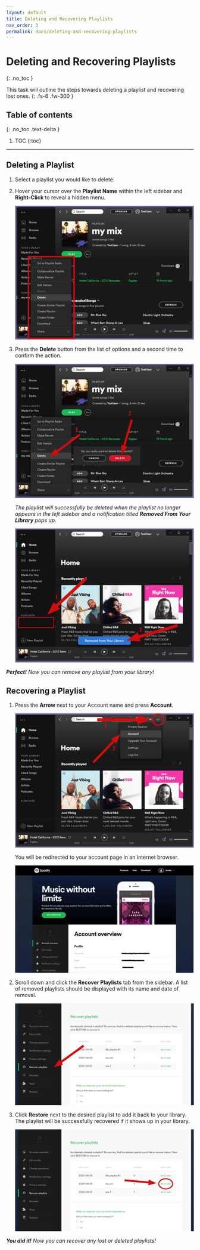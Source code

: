 ```yaml
---
layout: default
title: Deleting and Recovering Playlists
nav_order: 3
permalink: docs/deleting-and-recovering-playlists
---
```


# Deleting and Recovering Playlists
{: .no_toc }


This task will outline the steps towards deleting a playlist and recovering lost ones.
{: .fs-6 .fw-300 }

## Table of contents
{: .no_toc .text-delta }

1. TOC
{:toc}

---

## Deleting a Playlist

1. Select a playlist you would like to delete.

2. Hover your cursor over the **Playlist Name** within the left sidebar and **Right-Click** to reveal a hidden menu.

    ![PlaylistMenu](https://github.com/kanmatthew/Matt-test-docs/blob/gh-pages/assets/images/delete-menu.png?raw=true "Playlist Menu")

3. Press the **Delete** button from the list of options and a second time to confirm the action.

    ![DeleteConfirm](https://github.com/kanmatthew/Matt-test-docs/blob/gh-pages/assets/images/delete-confirm.png?raw=true "Delete Confirm")

    *The playlist will successfully be deleted when the playlist no longer appears in the left sidebar and a notification titled **Removed From Your Library** pops up.*

    ![DeleteSuccess](https://github.com/kanmatthew/Matt-test-docs/blob/gh-pages/assets/images/removed-from-library2.png?raw=true "Deleted Successfully")
    
***Perfect!** Now you can remove any playlist from your library!*

## Recovering a Playlist

1. Press the **Arrow** next to your Account name and press **Account**.

    ![AccountMenu](https://github.com/kanmatthew/Matt-test-docs/blob/gh-pages/assets/images/account-menu2.png?raw=true "Account Menu")

    You will be redirected to your account page in an internet browser.

    ![AccountPage](https://github.com/kanmatthew/Matt-test-docs/blob/gh-pages/assets/images/account-page.PNG?raw=true "Account Page")

2. Scroll down and click the **Recover Playlists** tab from the sidebar. A list of removed playlists should be displayed with its name and date of removal.

    ![RecoverPage](https://github.com/kanmatthew/Matt-test-docs/blob/gh-pages/assets/images/recover-page.PNG?raw=true "Recover Page")

3. Click **Restore** next to the desired playlist to add it back to your library. The playlist will be successfully recovered if it shows up in your library.

    ![RecoverPlaylist](https://github.com/kanmatthew/Matt-test-docs/blob/gh-pages/assets/images/recover-playlist.PNG?raw=true "Recover the Playlist")

***You did it!** Now you can recover any lost or deleted playlists!*
